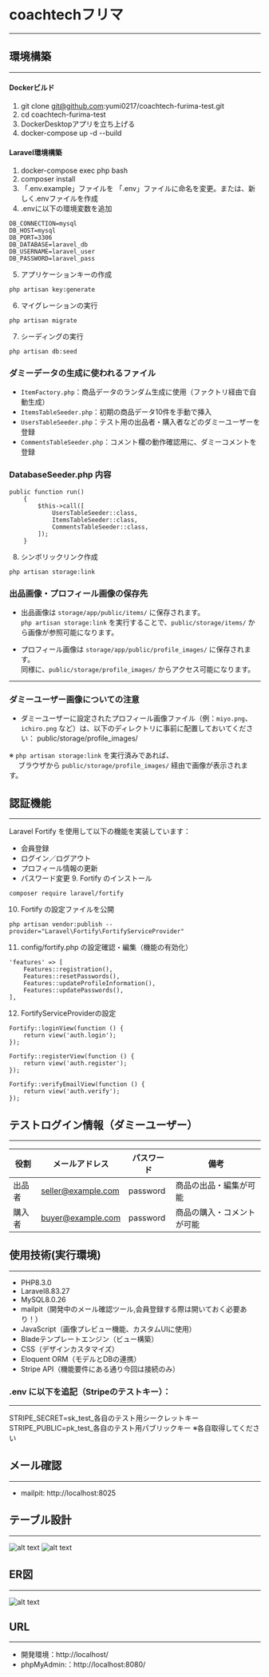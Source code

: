 # coachtechフリマ
---
## 環境構築
---
#### Dockerビルド
  1. git clone git@github.com:yumi0217/coachtech-furima-test.git
  2. cd coachtech-furima-test
  3. DockerDesktopアプリを立ち上げる
  4. docker-compose up -d --build
#### Laravel環境構築
  1. docker-compose exec php bash
  2. composer install
  3. 「.env.example」ファイルを 「.env」ファイルに命名を変更。または、新しく.envファイルを作成
  4. .envに以下の環境変数を追加
```
DB_CONNECTION=mysql
DB_HOST=mysql
DB_PORT=3306
DB_DATABASE=laravel_db
DB_USERNAME=laravel_user
DB_PASSWORD=laravel_pass
``` 
  5. アプリケーションキーの作成
```
php artisan key:generate
```
  6. マイグレーションの実行
```
php artisan migrate
```
  7. シーディングの実行
```
php artisan db:seed
```
### ダミーデータの生成に使われるファイル
- `ItemFactory.php`：商品データのランダム生成に使用（ファクトリ経由で自動生成）
- `ItemsTableSeeder.php`：初期の商品データ10件を手動で挿入
- `UsersTableSeeder.php`：テスト用の出品者・購入者などのダミーユーザーを登録
- `CommentsTableSeeder.php`：コメント欄の動作確認用に、ダミーコメントを登録

### DatabaseSeeder.php 内容
```
public function run()
    {
        $this->call([
            UsersTableSeeder::class,
            ItemsTableSeeder::class,
            CommentsTableSeeder::class,
        ]);
    }
```


  8. シンボリックリンク作成
```
php artisan storage:link
```
###  出品画像・プロフィール画像の保存先

- 出品画像は `storage/app/public/items/` に保存されます。  
  `php artisan storage:link` を実行することで、`public/storage/items/` から画像が参照可能になります。

- プロフィール画像は `storage/app/public/profile_images/` に保存されます。  
  同様に、`public/storage/profile_images/` からアクセス可能になります。

---

###  ダミーユーザー画像についての注意

- ダミーユーザーに設定されたプロフィール画像ファイル（例：`miyo.png`、`ichiro.png` など）は、以下のディレクトリに事前に配置しておいてください：
public/storage/profile_images/

※ `php artisan storage:link` を実行済みであれば、  
　 ブラウザから `public/storage/profile_images/` 経由で画像が表示されます。

## 認証機能
---
Laravel Fortify を使用して以下の機能を実装しています：

- 会員登録
- ログイン／ログアウト
- プロフィール情報の更新
- パスワード変更
  9. Fortify のインストール
```
composer require laravel/fortify
```
  10. Fortify の設定ファイルを公開
```
php artisan vendor:publish --provider="Laravel\Fortify\FortifyServiceProvider"
```
  11. config/fortify.php の設定確認・編集（機能の有効化）
```
'features' => [
    Features::registration(),
    Features::resetPasswords(),
    Features::updateProfileInformation(),
    Features::updatePasswords(),
],
```
  12. FortifyServiceProviderの設定
```
Fortify::loginView(function () {
    return view('auth.login');
});

Fortify::registerView(function () {
    return view('auth.register');
});

Fortify::verifyEmailView(function () {
    return view('auth.verify');
});
```

## テストログイン情報（ダミーユーザー）
---

| 役割   | メールアドレス         | パスワード  | 備考               |
|--------|------------------------|-------------|--------------------|
| 出品者 | seller@example.com     | password    | 商品の出品・編集が可能 |
| 購入者 | buyer@example.com      | password    | 商品の購入・コメントが可能 |

## 使用技術(実行環境)
---
  - PHP8.3.0
  - Laravel8.83.27
  - MySQL8.0.26 
  - mailpit（開発中のメール確認ツール,会員登録する際は開いておく必要あり！）
  - JavaScript（画像プレビュー機能、カスタムUIに使用）
  - Bladeテンプレートエンジン（ビュー構築）
  - CSS（デザインカスタマイズ）
  - Eloquent ORM（モデルとDBの連携）
  - Stripe API（機能要件にある通り今回は接続のみ）

### .env に以下を追記（Stripeのテストキー）：
---
STRIPE_SECRET=sk_test_各自のテスト用シークレットキー
STRIPE_PUBLIC=pk_test_各自のテスト用パブリックキー
※各自取得してください

## メール確認
---
- mailpit: http://localhost:8025

## テーブル設計
---
![alt text](テーブル1.png)
![alt text](テーブル2.png)

## ER図
---
![alt text](er.png)
## URL
---
  - 開発環境：http://localhost/
  - phpMyAdmin:：http://localhost:8080/